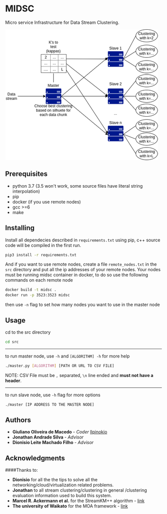 # MIDSC

Micro service Infrastructure for Data Stream Clustering.

![Infraestructure](imgs/midsc-1.png)

## Prerequisites

* python 3.7 (3.5 won't work, some source files have literal string interpolation)
* pip
* docker (if you use remote nodes)
* gcc >=6
* make

## Installing

Install all dependecies described in `requirements.txt` using pip,
c++ source code will be compiled in the first run.

```bash
pip3 install -r requirements.txt
```

And if you want to use remote nodes, create a file `remote_nodes.txt` in the `src` directory and put all
the ip addresses of your remote nodes.
Your nodes must be running midsc container in docker, to do so use the following commands on each remote node
```bash
docker build -t midsc .
docker run -p 3523:3523 midsc
```
then use `-n` flag to set how many nodes you want to use in the master node

## Usage
cd to the src directory 

```bash
cd src
```

---

to run master node, use `-h` and `[ALGORITHM] -h` for more help
```bash
./master.py [ALGORITHM] [PATH OR URL TO CSV FILE]
```


NOTE: CSV File must be `,` separated, `\n` line ended and **must not have a header**.

---

to run slave node, use `-h` flag for more options
```bash
./master [IP ADDRESS TO THE MASTER NODE]
```
## Authors
* **Giuliano Oliveira de Macedo** - *Coder* [llpinokio](https://github.com/llpinokio)
* **Jonathan Andrade Silva** - *Advisor*
* **Dionisio Leite Machado Filho** - *Advisor*

## Acknowledgments

####Thanks to:

* **Dionisio** for all the the tips to solve all the networking/cloud/virtualization related problems.
* **Jonathan** to all stream clustering/clustering in general /clustering evaluation information used to build this system.
* **Marcel R. Ackermann et al.** for the StreamKM++ algorithm - [link](https://cs.uni-paderborn.de/cuk/forschung/abgeschlossene-projekte/dfg-schwerpunktprogramm-1307/streamkm/)
* **The university of Waikato** for the MOA framework - [link](https://moa.cms.waikato.ac.nz/)